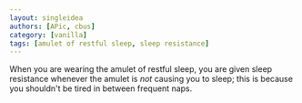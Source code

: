 ```yaml
---
layout: singleidea
authors: [APic, cbus]
category: [vanilla]
tags: [amulet of restful sleep, sleep resistance]
---
```

When you are wearing the amulet of restful sleep, you are given sleep resistance
whenever the amulet is *not* causing you to sleep; this is because you shouldn't
be tired in between frequent naps.
